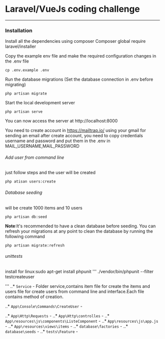 # Laravel/VueJs coding challenge
__________________________________________

### Installation

Install all the dependencies using composer
Composer global require laravel/installer

Copy the example env file and make the required configuration changes in the .env file
```
cp .env.example .env
```
Run the database migrations (Set the database connection in .env before migrating)
```
php artisan migrate
```

Start the local development server
```
php artisan serve
```
You can now access the server at http://localhost:8000

You need to create account in https://mailtrap.io/ using your gmail for sending an email
after create account, you need to copy credentials username and password and put them in the .env in MAIL_USERNAME,MAIL_PASSWORD

###### Add user from command line
just follow steps and the user will be created		
```
php atisan users:create
```
###### Database seeding
will be create 1000 items and 10 users
```
php artisan db:seed
```
**Note**:It's recommended to have a clean database before seeding. You can refresh your migrations at any point to clean the database by running the following command
```
php artisan migrate:refresh
```
###### unittests
install for linux:sudo apt-get install phpunit 
'''
./vendor/bin/phpunit --filter testcreateuser

'''
..* `Service` - Folder service,contains item file for create the items and users file for create users from command line and interface.Each file contains method of creation.

..* `App\Console\Commands\CreateUser` -

..* `App\Http\Requests` -
..* `App\Http\controlles` -
..* `App\resources\js\components\ListeComponent` -
..* `App\resources\js\app.js` -
..* `App\resources\views\items` -
..* `database\factories` -
..* `database\seeds` -
..* `tests\Feature` -
